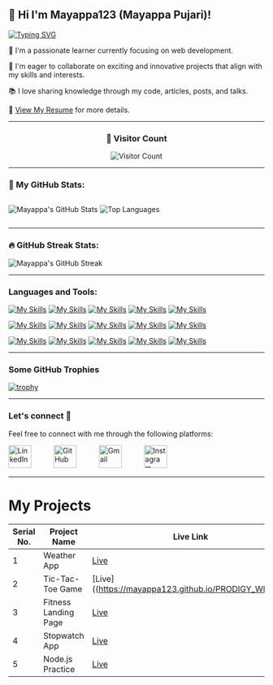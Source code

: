 <h2>👋 Hi I'm Mayappa123 (Mayappa Pujari)! </h2> 

[![Typing SVG](https://readme-typing-svg.demolab.com?font=Fira+Code&pause=1000&color=F70000&random=false&width=435&lines=Full+Stack+Web+Developer;Front+End+Developer;Back+End+Developer)](https://git.io/typing-svg)

🚀 I'm a passionate learner currently focusing on web development.

🤝 I'm eager to collaborate on exciting and innovative projects that align with my skills and interests.

📚 I love sharing knowledge through my code, articles, posts, and talks.

📃 <a href="https://drive.google.com/file/d/1O0yu9VZ1iMQR28-Ts0DEW7uDfKQH6WnK/view?usp=drivesdk" target="_blank">View My Resume</a> for more details.

---
<div align="center">
  <h3>👀 Visitor Count</h3>
 
  ![Visitor Count](https://profile-counter.glitch.me/Mayappa123/count.svg)
  
</div>

---

### 🚀 My GitHub Stats:
 
<div style="display: flex; justify-content: space-between;">
  
![Mayappa's GitHub Stats](https://github-readme-stats.vercel.app/api?username=Mayappa123&show_icons=true&theme=yeblu)
![Top Languages](https://github-readme-stats.vercel.app/api/top-langs/?username=Mayappa123&layout=compact&theme=yeblu)

</div>

---

### 🔥 GitHub Streak Stats:

![Mayappa's GitHub Streak](https://github-readme-streak-stats.herokuapp.com/?user=Mayappa123&theme=yeblu)

---

### Languages and Tools:

[![My Skills](https://skillicons.dev/icons?i=html)](https://skillicons.dev)
[![My Skills](https://skillicons.dev/icons?i=css)](https://skillicons.dev)
[![My Skills](https://skillicons.dev/icons?i=js)](https://skillicons.dev)
[![My Skills](https://skillicons.dev/icons?i=bootstrap)](https://skillicons.dev)
[![My Skills](https://skillicons.dev/icons?i=materialui)](https://skillicons.dev)


[![My Skills](https://skillicons.dev/icons?i=mongodb)](https://skillicons.dev)
[![My Skills](https://skillicons.dev/icons?i=express)](https://skillicons.dev)
[![My Skills](https://skillicons.dev/icons?i=react)](https://skillicons.dev)
[![My Skills](https://skillicons.dev/icons?i=nodejs)](https://skillicons.dev)
[![My Skills](https://skillicons.dev/icons?i=mysql)](https://skillicons.dev)

[![My Skills](https://skillicons.dev/icons?i=git)](https://skillicons.dev)
[![My Skills](https://skillicons.dev/icons?i=github)](https://skillicons.dev)
[![My Skills](https://skillicons.dev/icons?i=vscode)](https://skillicons.dev)
[![My Skills](https://skillicons.dev/icons?i=npm)](https://skillicons.dev)
[![My Skills](https://skillicons.dev/icons?i=windows)](https://skillicons.dev)

---

### Some GitHub Trophies
[![trophy](https://github-profile-trophy.vercel.app/?username=Mayappa123&theme=radical)](https://github.com/Mayappa123/github-profile-trophy)

---

### Let's connect 💬

Feel free to connect with me through the following platforms:

[<img src="https://skillicons.dev/icons?i=linkedin" alt="LinkedIn" width="45" style="margin-right: 40;"/>](https://www.linkedin.com/in/mayappa-pujari-625432182)
[<img src="https://skillicons.dev/icons?i=github" alt="GitHub" width="45" style="margin-right: 40;"/>](https://github.com/Mayappa123/)
[<img src="https://skillicons.dev/icons?i=gmail" alt="Gmail" width="45" style="margin-right: 40;"/>](mailto:mayappapujari561999@gmail.com)
[<img src="https://skillicons.dev/icons?i=instagram" alt="Instagram" width="45" style="margin-right: 0;"/>](mailto:mayappapujari561999@gmail.com)

---

# My Projects

| Serial No. | Project Name       | Live Link                                         | Repo Link                                       |
|------------|--------------------|--------------------------------------------------|------------------------------------------------|
| 1          | Weather App        | [Live](https://your-live-link.com)               | [Repo](https://github.com/Mayappa123/weather-app) |
| 2          | Tic-Tac-Toe Game   | [Live]((https://mayappa123.github.io/PRODIGY_WD_03/)               | [Repo](https://github.com/Mayappa123/PRODIGY_WD_03)  |
| 3          | Fitness Landing Page | [Live](https://your-live-link.com)            | [Repo](https://github.com/Mayappa123/fitness-landing-page) |
| 4          | Stopwatch App      | [Live](https://your-live-link.com)               | [Repo](https://github.com/Mayappa123/stopwatch-app) |
| 5          | Node.js Practice   | [Live](https://your-live-link.com)               | [Repo](https://github.com/Mayappa123/nodejs-practice) |



